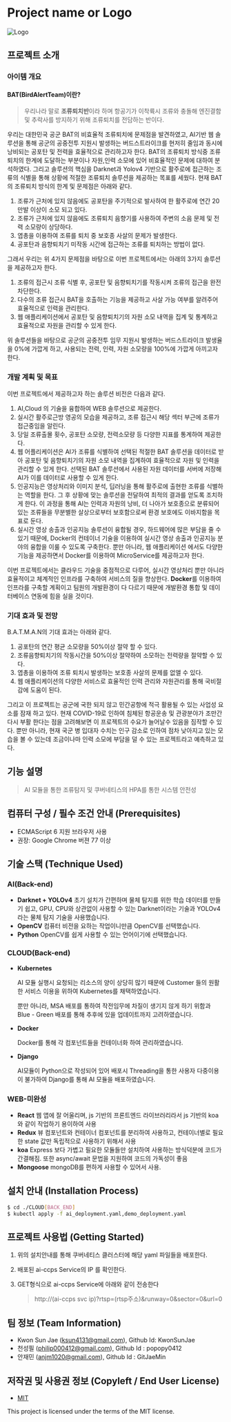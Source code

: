 # Project name or Logo

![Logo](https://github.com/osamhack2021/AI_CLOUD_WEB_BATMAN_BATNAM/blob/master/logo.png?raw=true)



## 프로젝트 소개

### 아이템 개요

#### BAT(BirdAlertTeam)이란?

> 우리나라 말로 **조류퇴치반**이라 하며 항공기가 이착륙시 조류와 충돌해 엔진결함 및 추락사를 방지하기 위해 조류퇴치를 전담하는 반이다.

우리는 대한민국 공군 BAT의 비효율적 조류퇴치에 문제점을 발견하였고, AI기반 웹 솔루션을 통해 공군의 공중전투 지원시 발생하는 버드스트라이크를 현저히 줄임과 동시에 낭비되는 공포탄 및 전력을 효율적으로 관리하고자 한다. BAT의 조류퇴치 방식중 조류퇴치의 한계에 도달하는 부분이나 자원,인력 소모에 있어 비효율적인 문제에 대하여 분석하였다. 그리고 솔루션의 핵심을 Darknet과 Yolov4 기반으로 활주로에 접근하는 조류의 식별을 통해 상황에 적절한 조류퇴치 솔루션을 제공하는 목표를 세웠다. 현재 BAT의 조류퇴치 방식의 한계 및 문제점은 아래와 같다. 

  1. 조류가 근처에 있지 않음에도 공포탄을 주기적으로 발사하여 한 활주로에 연간 20만발 이상이 소모 되고 있다.
  2. 조류가 근처에 있지 않음에도 조류퇴치 음향기를 사용하여 주변의 소음 문제 및 전력 소모량이 상당하다. 
  3. 엽총을 이용하여 조류를 퇴치 중 보호종 사살의 문제가 발생한다. 
  4. 공포탄과 음향퇴치기 미작동 시간에 접근하는 조류를 퇴치하는 방법이 없다. 

그래서 우리는 위 4가지 문제점을 바탕으로 이번 프로젝트에서는 아래의 3가지 솔루션을 제공하고자 한다.

1. 조류의 접근시 조류 식별 후, 공포탄 및 음향퇴치기를 작동시켜 조류의 접근을 완전 차단한다.
2. 다수의 조류 접근시 BAT을 호출하는 기능을 제공하고 사살 가능 여부를 알려주어 효율적으로 인력을 관리한다.
3. 웹 애플리케이션에서 공포탄 및 음향퇴치기의 자원 소모 내역을 집계 및 통계하고 효율적으로 자원을 관리할 수 있게 한다.

위 솔루션들을 바탕으로 공군의 공중전투 임무 지원시 발생하는 버드스트라이크 발생율을 0%에 가깝게 하고, 사용되는 전력, 인력, 자원 소모량을 100%에 가깝게 아끼고자 한다.

### 개발 계획 및 목표

 이번 프로젝트에서 제공하고자 하는 솔루션 비전은 다음과 같다.

  1. AI,Cloud 의 기술을 융합하여 WEB 솔루션으로 제공한다.
  2. 실시간 활주로근방 영공의 모습을 제공하고, 조류 접근시 해당 섹터 부근에 조류가 접근중임을 알린다.
  3. 당일 조류출몰 횟수, 공포탄 소모량, 전력소모량 등 다양한 지표를 통계하여 제공한다.
  4. 웹 어플리케이션은 AI가 조류를 식별하여 선택된 적절한 BAT 솔루션을 데이터로 받아 공포탄 및 음향퇴치기의 자원 소모 내역을 집계하여 효율적으로 자원 및 인력을 관리할 수 있게 한다.
     선택된 BAT 솔루션에서 사용된 자원 데이터를 서버에 저장해 AI가 이를 데이터로 사용할 수 있게 한다.
 5. 인공지능은 영상처리와 이미지 분석, 딥러닝을 통해 활주로에 출현한 조류를 식별하는 역할을 한다. 그 후 상황에 맞는 솔루션을 전달하여 최적의 결과를 얻도록 조치하게 한다. 이 과정을 통해 AI는 인력과 자원의 낭비, 더 나아가 보호종으로 분류되어있는 조류들을 무분별한 살상으로부터 보호함으로써 환경 보호에도 이바지함을 목표로 둔다.
 6. 실시간 영상 송출과 인공지능 솔루션이 융합될 경우, 하드웨어에 많은 부담을 줄 수 있기 때문에, Docker의 컨테이너 기술을 이용하여 실시간 영상 송출과 인공지능 분야의 융합을 이룰 수 있도록 구축한다. 뿐만 아니라, 웹 애플리케이션 에서도 다양한 기능을 제공하면서 Docker를 이용하여 MicroService를 제공하고자 한다.

이번 프로젝트에서는 클라우드 기술을 중점적으로 다루어, 실시간 영상처리 뿐만 아니라 효율적이고 체계적인 인프라를 구축하여 서비스의 질을 향상한다. **Docker**를 이용하여 인프라를 구축할 계획이고 팀원의 개발환경이 다 다르기 때문에 개발환경 통합 및 데이터베이스 연동에 힘을 실을 것이다.

### 기대 효과 및 전망

 B.A.T.M.A.N의 기대 효과는 아래와 같다. 

  1. 공포탄의 연간 평균 소모량을 50%이상 절약 할 수 있다.
  2. 조류음향퇴치기의 작동시간을 50%이상 절약하여 소모하는 전력량을 절약할 수 있다. 
  3. 엽총을 이용하여 조류 퇴치시 발생하는 보호종 사살의 문제를 없앨 수 있다. 
  4. 웹 애플리케이션의 다양한 서비스로 효율적인 인력 관리와 자원관리를 통해 국비절감에 도움이 된다.

그리고 이 프로젝트는 공군에 국한 되지 않고 민간공항에 적극 활용될 수 있는 사업성 요소를 잠재 하고 있다. 현재 COVID-19로 인하여 침체된 항공운송 및 관광분야가 조만간 다시 부활 한다는 점을 고려해보면 이 프로젝트의 수요가 늘어날수 있음을 짐작할 수 있다. 뿐만 아니라, 현재 국군 병 입대자 수치는 인구 감소로 인하여 점차 낮아지고 있는 모습을 볼 수 있는데 조금이나마 인력 소모에 부담을 덜 수 있는 프로젝트라고 예측하고 있다.

## 기능 설명

> AI 모듈을 통한 조류탐지 및 쿠버네티스의 HPA를 통한 시스템 안전성 
>
> 

## 컴퓨터 구성 / 필수 조건 안내 (Prerequisites)

* ECMAScript 6 지원 브라우저 사용
* 권장: Google Chrome 버젼 77 이상

## 기술 스택 (Technique Used)

### AI(Back-end)

 - **Darknet + YOLOv4**
   초기 설치가 간편하며 물체 탐지를 위한 학습 데이터를 만들기 쉽고, GPU, CPU와 상관없이 사용할 수 있는 Darknet이라는 기술과 YOLOv4라는 물체 탐지 기술을 사용했습니다.
- **OpenCV**
  컴퓨터 비전을 요하는 작업이니만큼 OpenCV를 선택했습니다.
- **Python**
  OpenCV를 쉽게 사용할 수 있는 언어이기에 선택했습니다.

### CLOUD(Back-end)

 - **Kubernetes** 

    AI 모듈 실행시 요청되는 리소스의 양이 상당히 많기 때문에 Customer 들의 원활한 서비스 이용을 위하여 Kubernetes를 채택하였습니다.

   뿐만 아니라, MSA 배포를 통하여 작전임무에 차질이 생기지 않게 하기 위함과 Blue - Green 배포를 통해 추후에 있을 업데이트까지 고려하였습니다.

 - **Docker**

   Docker를 통해 각 컴포넌트들을 컨테이너화 하여 관리하였습니다.

 - **Django**

   AI모듈이 Python으로 작성되어 있어 배포시 Threading을 통한 사용자 다중이용이 불가하여 Django를 통해 AI 모듈을 배포하였습니다.

### WEB-미완성
- **React** 
웹 앱에 잘 어울리며, js 기반의 프론트엔드 라이브러리라서 js 기반의 koa 와 같이 작업하기 용이하여 사용
- **Redux**
뷰 컴포넌트와 컨테이너 컴포넌트를 분리하여 사용하고, 컨테이너별로 필요한 state 값만 독립적으로 사용하기 위해서 사용
- **koa** 
Express 보다 가볍고 필요한 모듈들만 설치하여 사용하는 방식덕분에 코드가 간결해짐. 또한 async/await 문법을 지원하여 코드의 가독성이 좋음
- **Mongoose**
mongoDB를 편하게 사용할 수 있어서 사용.


## 설치 안내 (Installation Process)

```bash
$ cd ./CLOUD[BACK_END]
$ kubectl apply -f ai_deployment.yaml,demo_deployment.yaml

```

## 프로젝트 사용법 (Getting Started)

1. 위의 설치안내를 통해 쿠버네티스 클러스터에 해당 yaml 파일들을 배포한다.

2. 배포된 ai-ccps Service의 IP 를 확인한다.

3. GET형식으로 ai-ccps Service에 아래와 같이 전송한다

   > http://(ai-ccps svc ip)?rtsp=(rtsp주소)&runway=0&sector=0&url=0 

## 팀 정보 (Team Information)

- Kwon Sun Jae (ksun4131@gmail.com), Github Id: KwonSunJae
- 천성필 (philip000412@gmail.com), Github Id : popopy0412
- 안재민 (anjm1020@gmail.com), Github Id : GitJaeMin

## 저작권 및 사용권 정보 (Copyleft / End User License)

 * [MIT](https://github.com/osam2020-WEB/Sample-ProjectName-TeamName/blob/master/license.md)

This project is licensed under the terms of the MIT license.

